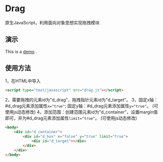 # Drag

原生JavaScript，利用面向对象思想实现拖拽模块

## 演示
This is a [demo](http://htmlpreview.github.io/?https://github.com/AdBrandon/module/blob/master/drag/demo/demo.html) .

## 使用方法
1，在HTML中导入
```html
<script type="text/javascript" src="drag.js"></script>
```
2，需要拖拽的元素id为"d_drag"，拖拽指针元素id为"d_target"。
3，固定x轴：#d_drag元素添加属性```x="true"```;
固定y轴：#d_drag元素添加属性```y="true"```。
(可使用js动态修改)
4，添加范围：创建范围元素id为"d_container"，设置margin值即可，并为#d_drag元素添加属性```limit="true"```。
(可使用js动态修改)


```html
<body>
  	<div id="d_container">
        <div id="d_box" x="false" y="true" limit="true">
            <div id="d_target"></div>
        </div>
    </div>
</body>
```
